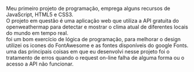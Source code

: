 Meu primeiro projeto de programação, emprega alguns recursos de JavaScript, HTML5 e CSS3.<br>
O projeto em questão é uma aplicação web que utiliza a API gratuita do openweathermap para 
detectar e mostrar o clima atual de diferentes locais do mundo em tempo real.<br>
foi um bom exercício de lógica de programação, para melhorar o design utilizei os icones do FontAwesome
e as fontes disponíveis do google Fonts.<br>
uma das principais coisas em que eu desenvolvi nesse projeto foi o tratamento de erros quando o request on-line falha de alguma forma ou o acesso a API não funcionar.
